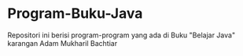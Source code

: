 # Program-Buku-Java
Repositori ini berisi program-program yang ada di Buku "Belajar Java" karangan Adam Mukharil Bachtiar
